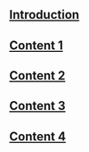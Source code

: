 #
## [Introduction](intro.md)
## [Content 1](cont1.md)
## [Content 2](cont2.md)
## [Content 3](cont3.md)
## [Content 4](cont4.md)
